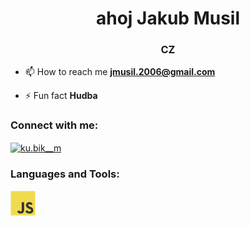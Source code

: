 <h1 align="center">ahoj Jakub Musil</h1>
<h3 align="center">CZ</h3>

- 📫 How to reach me **jmusil.2006@gmail.com**

- ⚡ Fun fact **Hudba**

<h3 align="left">Connect with me:</h3>
<p align="left">
<a href="https://instagram.com/ku.bik__m" target="blank"><img align="center" src="https://raw.githubusercontent.com/rahuldkjain/github-profile-readme-generator/master/src/images/icons/Social/instagram.svg" alt="ku.bik__m" height="30" width="40" /></a>
</p>

<h3 align="left">Languages and Tools:</h3>
<p align="left"> <a href="https://developer.mozilla.org/en-US/docs/Web/JavaScript" target="_blank" rel="noreferrer"> <img src="https://raw.githubusercontent.com/devicons/devicon/master/icons/javascript/javascript-original.svg" alt="javascript" width="40" height="40"/> </a> </p>
